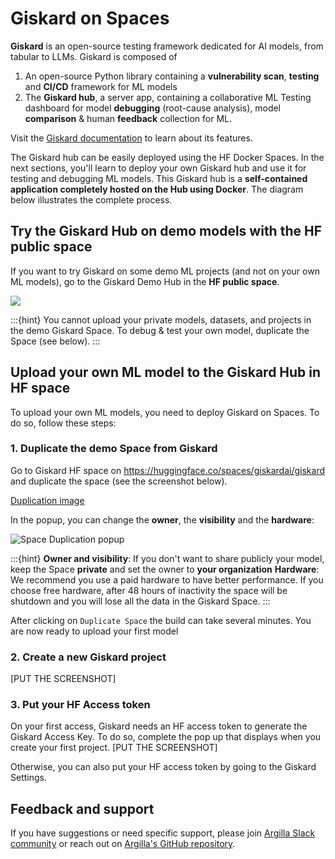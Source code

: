 # Giskard on Spaces

**Giskard** is an open-source testing framework dedicated for AI models, from tabular to LLMs. Giskard is composed of 
1. An open-source Python library containing a **vulnerability scan**, **testing** and **CI/CD** framework for ML models
2. The **Giskard hub**, a server app, containing a collaborative ML Testing dashboard for model **debugging** (root-cause analysis), model **comparison** & human **feedback** collection for ML.

Visit the [Giskard documentation](https://docs.giskard.ai) to learn about its features.

The Giskard hub can be easily deployed using the HF Docker Spaces. In the next sections, you'll learn to deploy your own Giskard hub and use it for testing and debugging ML models. This Giskard hub is a **self-contained application completely hosted on the Hub using Docker**. The diagram below illustrates the complete process.

<div class="flex justify-center">

</div>

## Try the Giskard Hub on demo models with the HF public space

If you want to try Giskard on some demo ML projects (and not on your own ML models), go to the Giskard Demo Hub in the **HF public space**.

<a  href="https://huggingface.co/spaces/giskardai/giskard">
    <img src="https://huggingface.co/datasets/huggingface/badges/raw/main/open-in-hf-spaces-lg.svg" />
</a>

:::{hint}
You cannot upload your private models, datasets, and projects in the demo Giskard Space. To debug & test your own model, duplicate the Space (see below).
:::

## Upload your own ML model to the Giskard Hub in HF space

To upload your own ML models, you need to deploy Giskard on Spaces. To do so, follow these steps:

### 1. Duplicate the demo Space from Giskard
Go to Giskard HF space on https://huggingface.co/spaces/giskardai/giskard and duplicate the space (see the screenshot below).

[Duplication image](../../../assets/integrations/hfs/duplicate_this_space.png)

In the popup, you can change the **owner**, the **visibility** and the **hardware**:

![Space Duplication popup](../../../assets/integrations/hfs/paid_tier.png)

:::{hint}
**Owner and visibility**:
If you don't want to share publicly your model, keep the Space **private** and set the owner to **your organization**
**Hardware**:
We recommend you use a paid hardware to have better performance. If you choose free hardware, after 48 hours of inactivity the space will be shutdown and you will lose all the data in the Giskard Space.
:::

After clicking on `Duplicate Space` the build can take several minutes. You are now ready to upload your first model

### 2. Create a new Giskard project

[PUT THE SCREENSHOT]

### 3. Put your HF Access token

On your first access, Giskard needs an HF access token to generate the Giskard Access Key. To do so, complete the pop up that displays when you create your first project.
[PUT THE SCREENSHOT]

Otherwise, you can also put your HF access token by going to the Giskard Settings.

## Feedback and support

If you have suggestions or need specific support, please join [Argilla Slack community](https://join.slack.com/t/rubrixworkspace/shared_invite/zt-whigkyjn-a3IUJLD7gDbTZ0rKlvcJ5g) or reach out on [Argilla's GitHub repository](https://github.com/argilla-io/argilla).
